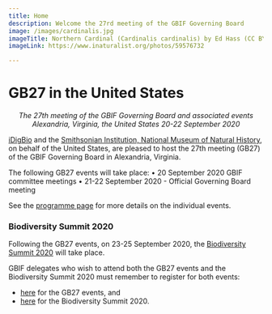 ```yaml
---
title: Home
description: Welcome the 27rd meeting of the GBIF Governing Board 
image: /images/cardinalis.jpg
imageTitle: Northern Cardinal (Cardinalis cardinalis) by Ed Hass (CC BY-NC 4.0)
imageLink: https://www.inaturalist.org/photos/59576732

---
```


# GB27 in the United States

_<p align="center">The 27th meeting of the GBIF Governing Board and associated events
 Alexandria, Virginia, the United States
  20-22 September 2020_</p>
  
[iDigBio](https://www.idigbio.org/) and the [Smithsonian Institution, National Museum of Natural History](https://www.si.edu/museums/natural-history-museum), on behalf of the United States, are pleased to host the 27th meeting (GB27) of the GBIF Governing Board in Alexandria, Virginia. 

The following GB27 events will take place:
•	20 September 2020 GBIF committee meetings
•	21-22 September 2020 - Official Governing Board meeting

See the [programme page](https://gb27.gbif.org/en/programme/) for more details on the individual events. 

### Biodiversity Summit 2020

Following the GB27 events, on 23-25 September 2020, the [Biodiversity Summit 2020](https://www.idigbio.org/content/biodiversity-summit-2020) will take place. 

GBIF delegates who wish to attend both the GB27 events and the Biodiversity Summit 2020 must remember to register for both events:
* [here](https://gb27.gbif.org/en/registration/) for the GB27 events, and 
* [here](https://www.eventbrite.com/e/biodiversity-summit-2020-tickets-85264844445) for the Biodiversity Summit 2020.
